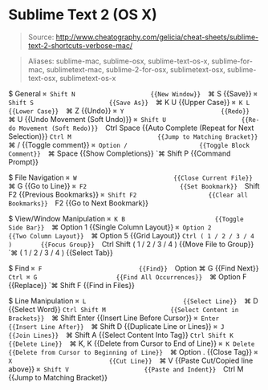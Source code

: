 # Sublime Text 2 (OS X)

> Source: http://www.cheatography.com/gelicia/cheat-sheets/sublime-text-2-shortcuts-verbose-mac/

> Aliases: sublime-mac, sublime-osx, sublime-text-os-x, sublime-for-mac, sublimetext-mac, sublime-2-for-osx, sublimetext-osx, sublime-text-osx, sublimetext-os-x

$ General
    `⌘ Shift N                     {{New Window}} 
    `⌘ S                           {{Save}} 
    `⌘ Shift S                     {{Save As}} 
    `⌘ K U                         {{Upper Case}} 
    `⌘ K L                         {{Lower Case}} 
    `⌘ Z                           {{Undo}} 
    `⌘ Y                           {{Redo}} 
    `⌘ U                           {{Undo Movement (Soft Undo)}} 
    `⌘ Shift U                     {{Re-do Movement (Soft Redo)}} 
    `Ctrl Space                    {{Auto Complete (Repeat for Next Selection)}} 
    `Ctrl M                        {{Jump to Matching Bracket}} 
    `⌘ /                           {{Toggle comment}} 
    `⌘ Option /                    {{Toggle Block Comment}} 
    `⌘ Space                       {{Show Completions}} 
    `⌘ Shift P                     {{Command Prompt}} 

$ File Navigation
    `⌘ W                           {{Close Current File}} 
    `⌘ G                           {{Go to Line}} 
    `⌘ F2                          {{Set Bookmark}} 
    `Shift F2                      {{Previous Bookmarks}} 
    `⌘ Shift F2                    {{Clear all Bookmarks}} 
    `F2                            {{Go to Next Bookmark}} 

$ View/Window Manipulation
    `⌘ K B                         {{Toggle Side Bar}} 
    `⌘ Option 1                    {{Single Column Layout}} 
    `⌘ Option 2                    {{Two Column Layout}} 
    `⌘ Option 5                    {{Grid Layout}} 
    `Ctrl ( 1 / 2 / 3 / 4 )        {{Focus Group}} 
    `Ctrl Shift ( 1 / 2 / 3 / 4 )  {{Move File to Group}} 
    `⌘ ( 1 / 2 / 3 / 4 )           {{Select Tab}} 

$ Find
    `⌘ F                           {{Find}} 
    `Option ⌘ G                    {{Find Next}} 
    `Ctrl ⌘ G                      {{Find All Occurrences}} 
    `⌘ Option F                    {{Replace}} 
    `⌘ Shift F                     {{Find in Files}} 

$ Line Manipulation
    `⌘ L                           {{Select Line}} 
    `⌘ D                           {{Select Word}} 
    `Ctrl Shift M                  {{Select Content in Brackets}} 
    `⌘ Shift Enter                 {{Insert Line Before Cursor}} 
    `⌘ Enter                       {{Insert Line After}} 
    `⌘ Shift D                     {{Duplicate Line or Lines}} 
    `⌘ J                           {{Join Lines}} 
    `⌘ Shift A                     {{Select Content Into Tag}} 
    `Ctrl Shift K                  {{Delete Line}} 
    `⌘ K, K                        {{Delete from Cursor to End of Line}} 
    `⌘ K Delete                    {{Delete from Cursor to Beginning of Line}} 
    `⌘ Option .                    {{Close Tag}} 
    `⌘ X                           {{Cut Line}} 
    `⌘ V                           {{Paste Cut/Copied line above}} 
    `⌘ Shift V                     {{Paste and Indent}} 
    `Ctrl M                        {{Jump to Matching Bracket}} 

